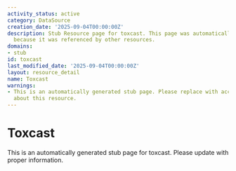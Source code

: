 ```yaml
---
activity_status: active
category: DataSource
creation_date: '2025-09-04T00:00:00Z'
description: Stub Resource page for toxcast. This page was automatically generated
  because it was referenced by other resources.
domains:
- stub
id: toxcast
last_modified_date: '2025-09-04T00:00:00Z'
layout: resource_detail
name: Toxcast
warnings:
- This is an automatically generated stub page. Please replace with accurate information
  about this resource.
---
```


# Toxcast

This is an automatically generated stub page for toxcast. Please update with proper information.
